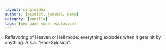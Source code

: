 ```yaml
---
layout: singleidea
authors: [aosdict, jonadab, Demo]
category: [vanilla]
tags: [new game mode, explosion]
---
```

Reflavoring of Heaven or Hell mode: everything explodes when it gets hit by
anything. A.k.a. "HackSplosion".
